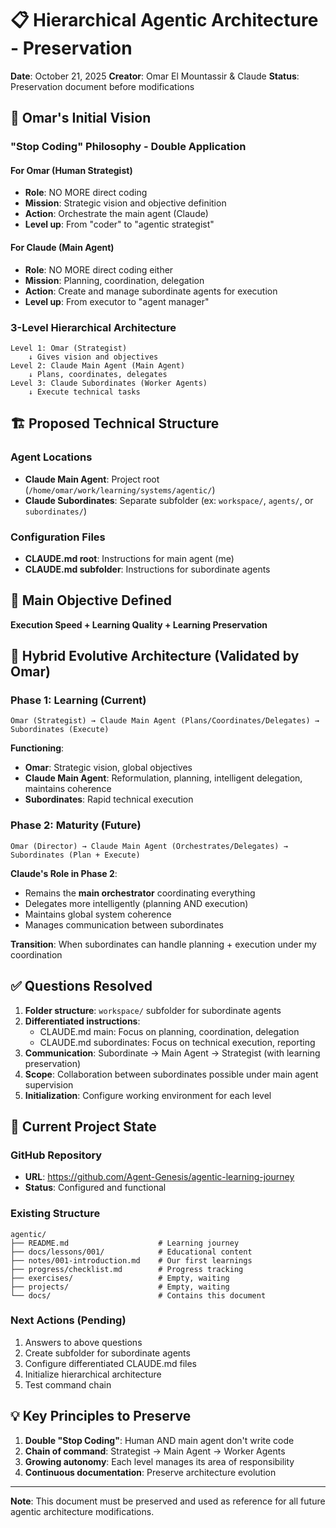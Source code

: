 # 📋 Hierarchical Agentic Architecture - Preservation

**Date**: October 21, 2025
**Creator**: Omar El Mountassir & Claude
**Status**: Preservation document before modifications

## 🎯 Omar's Initial Vision

### "Stop Coding" Philosophy - Double Application

#### For Omar (Human Strategist)
- **Role**: NO MORE direct coding
- **Mission**: Strategic vision and objective definition
- **Action**: Orchestrate the main agent (Claude)
- **Level up**: From "coder" to "agentic strategist"

#### For Claude (Main Agent)
- **Role**: NO MORE direct coding either
- **Mission**: Planning, coordination, delegation
- **Action**: Create and manage subordinate agents for execution
- **Level up**: From executor to "agent manager"

### 3-Level Hierarchical Architecture

```
Level 1: Omar (Strategist)
    ↓ Gives vision and objectives
Level 2: Claude Main Agent (Main Agent)
    ↓ Plans, coordinates, delegates
Level 3: Claude Subordinates (Worker Agents)
    ↓ Execute technical tasks
```

## 🏗️ Proposed Technical Structure

### Agent Locations
- **Claude Main Agent**: Project root (`/home/omar/work/learning/systems/agentic/`)
- **Claude Subordinates**: Separate subfolder (ex: `workspace/`, `agents/`, or `subordinates/`)

### Configuration Files
- **CLAUDE.md root**: Instructions for main agent (me)
- **CLAUDE.md subfolder**: Instructions for subordinate agents

## 🎯 Main Objective Defined

**Execution Speed + Learning Quality + Learning Preservation**

## 🔄 Hybrid Evolutive Architecture (Validated by Omar)

### Phase 1: Learning (Current)
```
Omar (Strategist) → Claude Main Agent (Plans/Coordinates/Delegates) → Subordinates (Execute)
```
**Functioning**:
- **Omar**: Strategic vision, global objectives
- **Claude Main Agent**: Reformulation, planning, intelligent delegation, maintains coherence
- **Subordinates**: Rapid technical execution

### Phase 2: Maturity (Future)
```
Omar (Director) → Claude Main Agent (Orchestrates/Delegates) → Subordinates (Plan + Execute)
```
**Claude's Role in Phase 2**:
- Remains the **main orchestrator** coordinating everything
- Delegates more intelligently (planning AND execution)
- Maintains global system coherence
- Manages communication between subordinates

**Transition**: When subordinates can handle planning + execution under my coordination

## ✅ Questions Resolved

1. **Folder structure**: `workspace/` subfolder for subordinate agents
2. **Differentiated instructions**:
   - CLAUDE.md main: Focus on planning, coordination, delegation
   - CLAUDE.md subordinates: Focus on technical execution, reporting
3. **Communication**: Subordinate → Main Agent → Strategist (with learning preservation)
4. **Scope**: Collaboration between subordinates possible under main agent supervision
5. **Initialization**: Configure working environment for each level

## 🔄 Current Project State

### GitHub Repository
- **URL**: https://github.com/Agent-Genesis/agentic-learning-journey
- **Status**: Configured and functional

### Existing Structure
```
agentic/
├── README.md                    # Learning journey
├── docs/lessons/001/            # Educational content
├── notes/001-introduction.md    # Our first learnings
├── progress/checklist.md        # Progress tracking
├── exercises/                   # Empty, waiting
├── projects/                    # Empty, waiting
└── docs/                        # Contains this document
```

### Next Actions (Pending)
1. Answers to above questions
2. Create subfolder for subordinate agents
3. Configure differentiated CLAUDE.md files
4. Initialize hierarchical architecture
5. Test command chain

## 💡 Key Principles to Preserve

1. **Double "Stop Coding"**: Human AND main agent don't write code
2. **Chain of command**: Strategist → Main Agent → Worker Agents
3. **Growing autonomy**: Each level manages its area of responsibility
4. **Continuous documentation**: Preserve architecture evolution

---

**Note**: This document must be preserved and used as reference for all future agentic architecture modifications.
